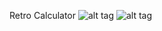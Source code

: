 Retro Calculator
![alt tag](https://user-images.githubusercontent.com/13039593/29194968-24a846cc-7dfa-11e7-84e0-072bfe46aae0.png)
![alt tag](https://user-images.githubusercontent.com/13039593/29194970-26452482-7dfa-11e7-9722-a33ded9fac52.png)
